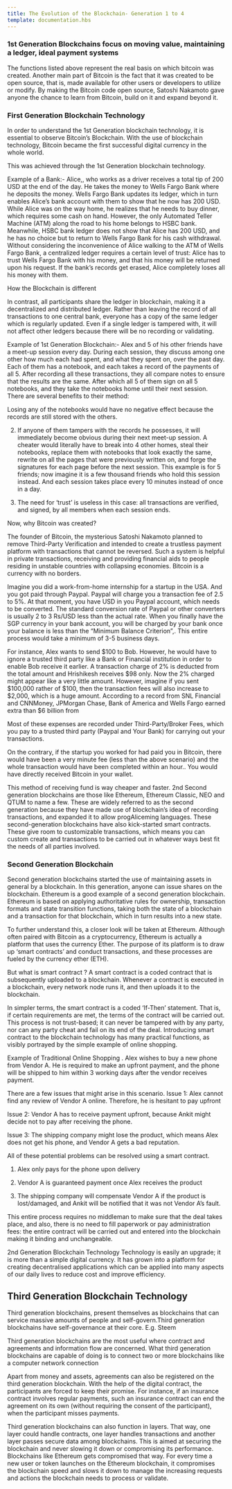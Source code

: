 ```yaml
---
title: The Evolution of the Blockchain- Generation 1 to 4
template: documentation.hbs
---
```

### 1st Generation Blockchains focus on moving value, maintaining a ledger, ideal payment systems

The functions listed above represent the real basis on which bitcoin was created. Another main part of Bitcoin is the fact that it was created to be open source, that is, made available for other users or developers to utilize or modify. By making the Bitcoin code open source, Satoshi Nakamoto gave anyone the chance to learn from Bitcoin, build on it and expand beyond it.

### First Generation Blockchain Technology
In order to understand the 1st Generation blockchain technology, it is essential to observe Bitcoin’s Blockchain. With the use of blockchain technology, Bitcoin became the first successful digital currency in the whole world.

This was achieved through the 1st Generation blockchain technology.

Example of a Bank:-
Alice,, who works as a driver receives a total tip of 200 USD at the end of the day. He takes the money to Wells Fargo Bank where he deposits the money. Wells Fargo Bank updates its ledger, which in turn enables Alice’s bank account with them to show that he now has 200 USD. While Alice was on the way home, he realizes that he needs to buy dinner, which requires some cash on hand. However, the only Automated Teller Machine (ATM) along the road to his home belongs to HSBC bank. Meanwhile, HSBC bank ledger does not show that Alice has 200 USD, and he has no choice but to return to Wells Fargo Bank for his cash withdrawal. Without considering the inconvenience of Alice walking to the ATM of Wells Fargo Bank, a centralized ledger requires a certain level of trust: Alice has to trust Wells Fargo Bank with his money, and that his money will be returned upon his request. If the bank’s records get erased, Alice completely loses all his money with them.

How the Blockchain is different

In contrast, all participants share the ledger in blockchain, making it a decentralized and distributed ledger. Rather than leaving the record of all transactions to one central bank, everyone has a copy of the same ledger which is regularly updated. Even if a single ledger is tampered with, it will not affect other ledgers because there will be no recording or validating.

Example of 1st Generation Blockchain:-
Alex and 5 of his other friends have a meet-up session every day. During each session, they discuss among one other how much each had spent, and what they spent on, over the past day. Each of them has a notebook, and each takes a record of the payments of all 5. After recording all these transactions, they all compare notes to ensure that the results are the same. After which all 5 of them sign on all 5 notebooks, and they take the notebooks home until their next session. There are several benefits to their method:

Losing any of the notebooks would have no negative effect because the records are still stored with the others.

2. If anyone of them tampers with the records he possesses, it will immediately become obvious during their next meet-up session. A cheater would literally have to break into 4 other homes, steal their notebooks, replace them with notebooks that look exactly the same, rewrite on all the pages that were previously written on, and forge the signatures for each page before the next session. This example is for 5 friends; now imagine it is a few thousand friends who hold this session instead. And each session takes place every 10 minutes instead of once in a day.

3. The need for ‘trust’ is useless in this case: all transactions are verified, and signed, by all members when each session ends.

Now, why Bitcoin was created?

The founder of Bitcoin, the mysterious Satoshi Nakamoto planned to remove Third-Party Verification and intended to create a trustless payment platform with transactions that cannot be reversed. Such a system is helpful in private transactions, receiving and providing financial aids to people residing in unstable countries with collapsing economies. Bitcoin is a currency with no borders.

Imagine you did a work-from-home internship for a startup in the USA. And you got paid through Paypal. Paypal will charge you a transaction fee of 2.5 to 5%. At that moment, you have USD in you Paypal account, which needs to be converted. The standard conversion rate of Paypal or other converters is usually 2 to 3 Rs/USD less than the actual rate. When you finally have the SGP currency in your bank account, you will be charged by your bank once your balance is less than the “Minimum Balance Criterion”,.
This entire process would take a minimum of 3-5 business days.

For instance, Alex wants to send $100 to Bob. However, he would have to ignore a trusted third party like a Bank or Financial institution in order to enable Bob receive it earlier. A transaction charge of 2% is deducted from the total amount and Hrishikesh receives $98 only. Now the 2% charged might appear like a very little amount. However, imagine if you sent $100,000 rather of $100, then the transaction fees will also increase to $2,000, which is a huge amount. According to a record from SNL Financial and CNNMoney, JPMorgan Chase, Bank of America and Wells Fargo earned extra than $6 billion from


Most of these expenses are recorded under Third-Party/Broker Fees, which you pay to a trusted third party (Paypal and Your Bank) for carrying out your transactions.

On the contrary, if the startup you worked for had paid you in Bitcoin, there would have been a very minute fee (less than the above scenario) and the whole transaction would have been completed within an hour.. You would have directly received Bitcoin in your wallet.

This method of receiving fund is way cheaper and faster.
2nd Second generation blockchains are those like Ethereum, Ethereum Classic, NEO and QTUM to name a few.
These are widely referred to as the second generation because they have made use of blockchain’s idea of recording transactions, and expanded it to allow progAliceming languages. These second-generation blockchains have also kick-started smart contracts. These give room to customizable transactions, which means you can custom create and transactions to be carried out in whatever ways best fit the needs of all parties involved.

### Second Generation Blockchain
Second generation blockchains started the use of maintaining assets in general by a blockchain. In this generation, anyone can issue shares on the blockchain. Ethereum is a good example of a second generation blockchain. Ethereum is based on applying authoritative rules for ownership, transaction formats and state transition functions, taking both the state of a blockchain and a transaction for that blockchain, which in turn results into a new state.

To further understand this, a closer look will be taken at Ethereum. Although often paired with Bitcoin as a cryptocurrency, Ethereum is actually a platform that uses the currency Ether. The purpose of its platform is to draw up ‘smart contracts’ and conduct transactions, and these processes are fueled by the currency ether (ETH).

But what is smart contract ?
A smart contract is a coded contract that is subsequently uploaded to a blockchain. Whenever a contract is executed in a blockchain, every network node runs it, and then uploads it to the blockchain.

In simpler terms, the smart contract is a coded ‘If-Then’ statement. That is, if certain requirements are met, the terms of the contract will be carried out. This process is not trust-based; it can never be tampered with by any party, nor can any party cheat and fail on its end of the deal. Introducing smart contract to the blockchain technology has many practical functions, as visibly portrayed by the simple example of online shopping.

Example of Traditional Online Shopping .
Alex wishes to buy a new phone from Vendor A. He is required to make an upfront payment, and the phone will be shipped to him within 3 working days after the vendor receives payment.

There are a few issues that might arise in this scenario.
Issue 1: Alex cannot find any review of Vendor A online. Therefore, he is hesitant to pay upfront

Issue 2: Vendor A has to receive payment upfront, because Ankit might decide not to pay after receiving the phone.

Issue 3: The shipping company might lose the product, which means Alex does not get his phone, and Vendor A gets a bad reputation.

All of these potential problems can be resolved using a smart contract.
1. Alex only pays for the phone upon delivery

2. Vendor A is guaranteed payment once Alex receives the product

3. The shipping company will compensate Vendor A if the product is lost/damaged, and Ankit will be notified that it was not Vendor A’s fault.

This entire process requires no middleman to make sure that the deal takes place, and also, there is no need to fill paperwork or pay administration fees: the entire contract will be carried out and entered into the blockchain making it binding and unchangeable.

2nd Generation Blockchain Technology Technology is easily an upgrade; it is more than a simple digital currency. It has grown into a platform for creating decentralised applications which can be applied into many aspects of our daily lives to reduce cost and improve efficiency.

## Third Generation Blockchain Technology

Third generation blockchains, present themselves as blockchains that can service massive amounts of people and self-govern.Third generation blockchains have self-governance at their core. E.g. Steem

Third generation blockchains are the most useful where contract and agreements and information flow are concerned. What third generation blockchains are capable of doing is to connect two or more blockchains like a computer network connection

Apart from money and assets, agreements can also be registered on the third generation blockchain. With the help of the digital contract, the participants are forced to keep their promise. For instance, if an insurance contract involves regular payments, such an insurance contract can end the agreement on its own (without requiring the consent of the participant), when the participant misses payments.

Third generation blockchains can also function in layers. That way, one layer could handle contracts, one layer handles transactions and another layer passes secure data among blockchains. This is aimed at securing the blockchain and never slowing it down or compromising its performance. Blockchains like Ethereum gets compromised that way. For every time a new user or token launches on the Ethereum blockchain, it compromises the blockchain speed and slows it down to manage the increasing requests and actions the blockchain needs to process or validate.
